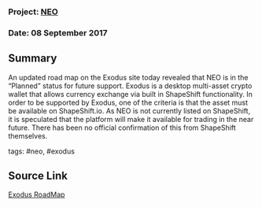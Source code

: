 ### Project: [NEO](../projects/neo.md)
### Date: 08 September 2017
## Summary
An updated road map on the Exodus site today revealed that NEO is in the “Planned” status for future support.
Exodus is a desktop multi-asset crypto wallet that allows currency exchange via built in ShapeShift functionality.
In order to be supported by Exodus, one of the criteria is that the asset must be available on ShapeShift.io. As NEO is not currently listed on ShapeShift, it is speculated that the platform will make it available for trading in the near future. There has been no official confirmation of this from ShapeShift themselves.


tags: #neo, #exodus
## Source Link
[Exodus RoadMap](http://support.exodus.io/article/96-exodus-wallet-roadmap)
